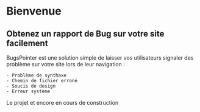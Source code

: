 # Bienvenue

## Obtenez un rapport de Bug sur votre site facilement

BugsPointer est une solution simple de laisser vos utilisateurs signaler des problème sur votre site lors de leur navigation : 

    - Problème de synthaxe
    - Chemin de fichier erroné
    - Soucis de design
    - Erreur système

Le projet et encore en cours de construction